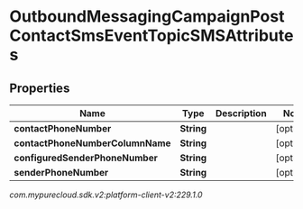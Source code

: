 # OutboundMessagingCampaignPostContactSmsEventTopicSMSAttributes


## Properties

| Name | Type | Description | Notes |
| ------------ | ------------- | ------------- | ------------- |
| **contactPhoneNumber** | **String** |  |  [optional] |
| **contactPhoneNumberColumnName** | **String** |  |  [optional] |
| **configuredSenderPhoneNumber** | **String** |  |  [optional] |
| **senderPhoneNumber** | **String** |  |  [optional] |




_com.mypurecloud.sdk.v2:platform-client-v2:229.1.0_
